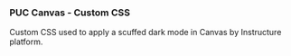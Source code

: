 ### PUC Canvas - Custom CSS

Custom CSS used to apply a scuffed dark mode in Canvas by Instructure platform.
